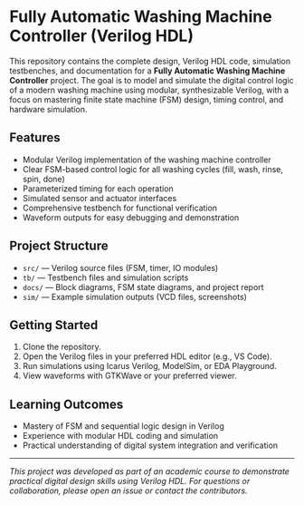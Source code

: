 # Fully Automatic Washing Machine Controller (Verilog HDL)

This repository contains the complete design, Verilog HDL code, simulation testbenches, and documentation for a **Fully Automatic Washing Machine Controller** project. The goal is to model and simulate the digital control logic of a modern washing machine using modular, synthesizable Verilog, with a focus on mastering finite state machine (FSM) design, timing control, and hardware simulation.

## Features
- Modular Verilog implementation of the washing machine controller
- Clear FSM-based control logic for all washing cycles (fill, wash, rinse, spin, done)
- Parameterized timing for each operation
- Simulated sensor and actuator interfaces
- Comprehensive testbench for functional verification
- Waveform outputs for easy debugging and demonstration

## Project Structure
- `src/` — Verilog source files (FSM, timer, IO modules)
- `tb/` — Testbench files and simulation scripts
- `docs/` — Block diagrams, FSM state diagrams, and project report
- `sim/` — Example simulation outputs (VCD files, screenshots)

## Getting Started
1. Clone the repository.
2. Open the Verilog files in your preferred HDL editor (e.g., VS Code).
3. Run simulations using Icarus Verilog, ModelSim, or EDA Playground.
4. View waveforms with GTKWave or your preferred viewer.

## Learning Outcomes
- Mastery of FSM and sequential logic design in Verilog
- Experience with modular HDL coding and simulation
- Practical understanding of digital system integration and verification

***

*This project was developed as part of an academic course to demonstrate practical digital design skills using Verilog HDL. For questions or collaboration, please open an issue or contact the contributors.*
